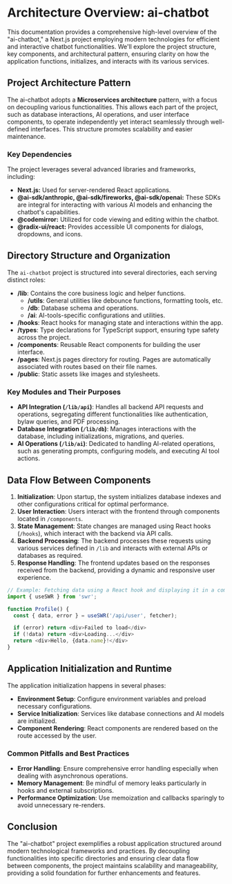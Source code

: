 # Architecture Overview: ai-chatbot

This documentation provides a comprehensive high-level overview of the "ai-chatbot," a Next.js project employing modern technologies for efficient and interactive chatbot functionalities. We'll explore the project structure, key components, and architectural pattern, ensuring clarity on how the application functions, initializes, and interacts with its various services.

## Project Architecture Pattern

The ai-chatbot adopts a **Microservices architecture** pattern, with a focus on decoupling various functionalities. This allows each part of the project, such as database interactions, AI operations, and user interface components, to operate independently yet interact seamlessly through well-defined interfaces. This structure promotes scalability and easier maintenance.

### Key Dependencies

The project leverages several advanced libraries and frameworks, including:

- **Next.js:** Used for server-rendered React applications.
- **@ai-sdk/anthropic, @ai-sdk/fireworks, @ai-sdk/openai:** These SDKs are integral for interacting with various AI models and enhancing the chatbot's capabilities.
- **@codemirror:** Utilized for code viewing and editing within the chatbot.
- **@radix-ui/react:** Provides accessible UI components for dialogs, dropdowns, and icons.

## Directory Structure and Organization

The `ai-chatbot` project is structured into several directories, each serving distinct roles:

- **/lib**: Contains the core business logic and helper functions.
  - **/utils**: General utilities like debounce functions, formatting tools, etc.
  - **/db**: Database schema and operations.
  - **/ai**: AI-tools-specific configurations and utilities.
- **/hooks**: React hooks for managing state and interactions within the app.
- **/types**: Type declarations for TypeScript support, ensuring type safety across the project.
- **/components**: Reusable React components for building the user interface.
- **/pages**: Next.js pages directory for routing. Pages are automatically associated with routes based on their file names.
- **/public**: Static assets like images and stylesheets.

### Key Modules and Their Purposes

- **API Integration (`/lib/api`)**: Handles all backend API requests and operations, segregating different functionalities like authentication, bylaw queries, and PDF processing.
- **Database Integration (`/lib/db`)**: Manages interactions with the database, including initializations, migrations, and queries.
- **AI Operations (`/lib/ai`)**: Dedicated to handling AI-related operations, such as generating prompts, configuring models, and executing AI tool actions.

## Data Flow Between Components

1. **Initialization**: Upon startup, the system initializes database indexes and other configurations critical for optimal performance.
2. **User Interaction**: Users interact with the frontend through components located in `/components`.
3. **State Management**: State changes are managed using React hooks (`/hooks`), which interact with the backend via API calls.
4. **Backend Processing**: The backend processes these requests using various services defined in `/lib` and interacts with external APIs or databases as required.
5. **Response Handling**: The frontend updates based on the responses received from the backend, providing a dynamic and responsive user experience.

```javascript
// Example: Fetching data using a React hook and displaying it in a component
import { useSWR } from 'swr';

function Profile() {
  const { data, error } = useSWR('/api/user', fetcher);

  if (error) return <div>Failed to load</div>
  if (!data) return <div>Loading...</div>
  return <div>Hello, {data.name}!</div>
}
```

## Application Initialization and Runtime

The application initialization happens in several phases:
- **Environment Setup**: Configure environment variables and preload necessary configurations.
- **Service Initialization**: Services like database connections and AI models are initialized.
- **Component Rendering**: React components are rendered based on the route accessed by the user.

### Common Pitfalls and Best Practices

- **Error Handling**: Ensure comprehensive error handling especially when dealing with asynchronous operations.
- **Memory Management**: Be mindful of memory leaks particularly in hooks and external subscriptions.
- **Performance Optimization**: Use memoization and callbacks sparingly to avoid unnecessary re-renders.

## Conclusion

The "ai-chatbot" project exemplifies a robust application structured around modern technological frameworks and practices. By decoupling functionalities into specific directories and ensuring clear data flow between components, the project maintains scalability and manageability, providing a solid foundation for further enhancements and features.